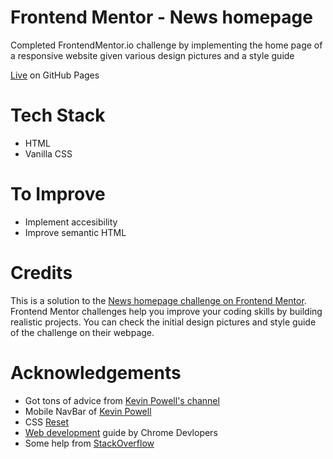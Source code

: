 # Frontend Mentor - News homepage

Completed FrontendMentor.io challenge by implementing the home page of a responsive website given various design pictures and a style guide

[Live](https://pedroalonsoms.github.io/news-homepage/) on GitHub Pages

# Tech Stack

- HTML
- Vanilla CSS

# To Improve

- Implement accesibility
- Improve semantic HTML

# Credits

This is a solution to the [News homepage challenge on Frontend Mentor](https://www.frontendmentor.io/challenges/news-homepage-H6SWTa1MFl). Frontend Mentor challenges help you improve your coding skills by building realistic projects. You can check the initial design pictures and style guide of the challenge on their webpage.

# Acknowledgements

- Got tons of advice from [Kevin Powell's channel](https://www.youtube.com/@KevinPowell)
- Mobile NavBar of [Kevin Powell](https://www.youtube.com/watch?v=HbBMp6yUXO0)
- CSS [Reset](https://www.joshwcomeau.com/css/custom-css-reset/)
- [Web development](https://web.dev/) guide by Chrome Devlopers
- Some help from [StackOverflow](https://stackoverflow.com/)
